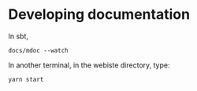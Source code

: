 # Developing documentation

In sbt,

    docs/mdoc --watch

In another terminal, in the webiste directory, type:

    yarn start
